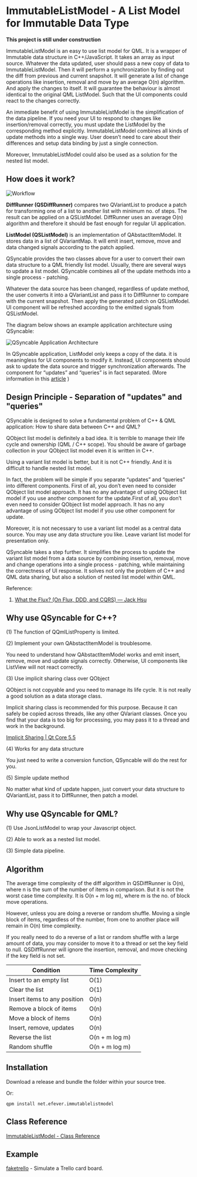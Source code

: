 ImmutableListModel - A List Model for Immutable Data Type
========================================================

**This project is still under construction**

ImmutableListModel is an easy to use list model for QML.
It is a wrapper of Immutable data structure in C++/JavaScript.
It takes an array as input source.
Whatever the data updated, user should pass a new copy of data to ImmutableListModel.
Then it will perform a synchronization by finding out the diff from previous and current snapshot.
It will generate a list of change operations like insertion, removal and move by an average O(n) algorithm.
And apply the changes to itself.
It will guarantee the behaviour is almost identical to the original QML ListModel.
Such that the UI components could react to the changes correctly.

An immediate benefit of using ImmutableListModel is the simplification of the data pipeline. If you need your UI to respond to changes like insertion/removal correctly, you must update the ListModel by the corresponding method explicitly. ImmutableListModel combines all kinds of update methods into a single way. User doesn’t need to care about their differences and setup data binding by just a single connection.

Moreover, ImmutableListModel could also be used as a solution for the nested list model.

How does it work?
-------------

![Workflow](https://raw.githubusercontent.com/benlau/qsyncable/master/docs/qsyncable-workflow.png)

**DiffRunner (QSDiffRunner)** compares two QVariantList to produce a patch for transforming one of a list to another list with minimum no. of steps. The result can be applied on a QSListModel. DiffRunner uses an average O(n) algorithm and therefore it should be fast enough for regular UI application.

**ListModel (QSListModel)** is an implementation of QAbstactItemModel. It stores data in a list of QVariantMap. It will emit insert, remove, move and data changed signals according to the patch applied.

QSyncable provides the two classes above for a user to convert their own data structure to a QML friendly list model. Usually, there are several ways to update a list model. QSyncable combines all of the update methods into a single process - patching.

Whatever the data source has been changed, regardless of update method, the user converts it into a QVariantList and pass it to DiffRunner to compare with the current snapshot. Then apply the generated patch on QSListModel. UI component will be refreshed according to the emitted signals from QSListModel.

The diagram below shows an example application architecture using QSyncable:

![QSyncable Application Architecture](https://raw.githubusercontent.com/benlau/qsyncable/master/docs/qsyncable-application-architecture-example.png)

In QSyncable application, ListModel only keeps a copy of the data. it is meaningless for UI components to modify it. Instead, UI components should ask to update the data source and trigger synchronization afterwards. The component for “updates” and “queries” is in fact separated. (More information in this [article](https://medium.com/@benlaud/action-dispatcher-design-pattern-for-qml-c350b1d2a7e7#.mi3b8hbuv) )

Design Principle - Separation of "updates" and "queries"
----------

QSyncable is designed to solve a fundamental problem of C++ & QML application: How to share data between C++ and QML?

QObject list model is definitely a bad idea. It is terrible to manage their life cycle and ownership (QML / C++ scope). You should be aware of garbage collection in your QObject list model even it is written in C++.

Using a variant list model is better, but it is not C++ friendly. And it is difficult to handle nested list model.

In fact, the problem will be simple if you separate “updates” and “queries” into different components.
First of all, you don’t even need to consider QObject list model approach.
It has no any advantage of using QObject list model if you use another component for the update.First of all, you don’t even need to consider QObject list model approach.
It has no any advantage of using QObject list model if you use other component for update.

Moreover, it is not necessary to use a variant list model as a central data source. You may use any data structure you like. Leave variant list model for presentation only.

QSyncable takes a step further. It simplifies the process to update the variant list model from a data source by combining insertion, removal, move and change operations into a single process - patching, while maintaining the correctness of UI response. It solves not only the problem of C++ and QML data sharing, but also a solution of nested list model within QML.

Reference:

1. [What the Flux? (On Flux, DDD, and CQRS) — Jack Hsu](http://jaysoo.ca/2015/02/06/what-the-flux/)

Why use QSyncable for C++?
--------------------------

(1) The function of QQmlListProperty is limited.

(2) Implement your own QAbstactItemModel is troublesome.

You need to understand how QAbstactItemModel works and emit insert, remove, move and update signals correctly. Otherwise, UI components like ListView will not react correctly.

(3) Use implicit sharing class over QObject

QObject is not copyable and you need to manage its life cycle. It is not really a good solution as a data storage class.

Implicit sharing class is recommended for this purpose. Because it can safely be copied across threads, like any other QVariant classes.
Once you find that your data is too big for processing, you may pass it to a thread and work in the background.

[Implicit Sharing | Qt Core 5.5](http://doc.qt.io/qt-5/implicit-sharing.html)

(4) Works for any data structure

You just need to write a conversion function, QSyncable will do the rest for you.

(5) Simple update method

No matter what kind of update happen, just convert your data structure to QVariantList, pass it to DiffRunner, then patch a model.

Why use QSyncable for QML?
--------------------------

(1) Use JsonListModel to wrap your Javascript object.

(2) Able to work as a nested list model.

(3) Simple data pipeline.

Algorithm
---------

The average time complexity of the diff algorithm in QSDiffRunner is O(n), where n is the sum of the number of items in comparison.
But it is not the worst case time complexity. It is O(n + m log m), where m is the no. of block move operations.

However, unless you are doing a reverse or random shuffle.
Moving a single block of items, regardless of the number, from one to another place will remain in O(n) time complexity.

If you really need to do a reverse of a list or random shuffle with a large amount of data, you may consider to move it to a thread or set the key field to null.
QSDiffRunner will ignore the insertion, removal, and move checking if the key field is not set.

| Condition                    | Time Complexity             |
|------------------------------|-----------------------------|
| Insert to an empty list      | O(1)                        |
| Clear the list               | O(1)                        |
| Insert items to any position | O(n)                        |
| Remove a block of items      | O(n)                        |
| Move a block of items        | O(n)                        |
| Insert, remove, updates      | O(n)                        |
| Reverse the list             | O(n + m log m)              |
| Random shuffle               | O(n + m log m)              |

Installation
------------

Download a release and bundle the folder within your source tree.

Or:

```
qpm install net.efever.immutablelistmodel
```

Class Reference
---------------

[ImmutableListModel - Class Reference](http://efever.github.io/immutablelistmodel/)

Example
-------

[faketrello](https://github.com/efever/immutablelistmodel/tree/master/examples/faketrello) - Simulate a Trello card board.
